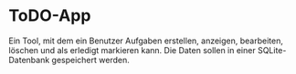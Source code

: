 # ToDO-App
Ein Tool, mit dem ein Benutzer Aufgaben erstellen, anzeigen, bearbeiten, löschen und als erledigt markieren kann. Die Daten sollen in einer SQLite-Datenbank gespeichert werden. 
